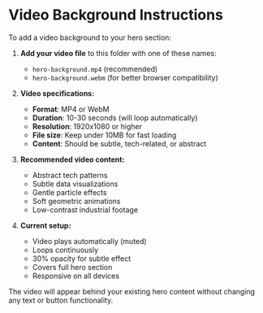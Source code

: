 # Video Background Instructions

To add a video background to your hero section:

1. **Add your video file** to this folder with one of these names:
   - `hero-background.mp4` (recommended)
   - `hero-background.webm` (for better browser compatibility)

2. **Video specifications:**
   - **Format**: MP4 or WebM
   - **Duration**: 10-30 seconds (will loop automatically)
   - **Resolution**: 1920x1080 or higher
   - **File size**: Keep under 10MB for fast loading
   - **Content**: Should be subtle, tech-related, or abstract

3. **Recommended video content:**
   - Abstract tech patterns
   - Subtle data visualizations
   - Gentle particle effects
   - Soft geometric animations
   - Low-contrast industrial footage

4. **Current setup:**
   - Video plays automatically (muted)
   - Loops continuously
   - 30% opacity for subtle effect
   - Covers full hero section
   - Responsive on all devices

The video will appear behind your existing hero content without changing any text or button functionality.
